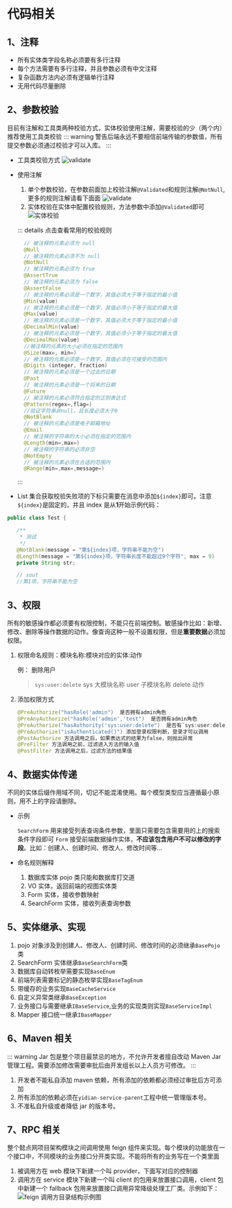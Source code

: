 # 代码相关

## 1、注释

- 所有实体类字段名称必须要有多行注释 <Badge text="强制" type="error"/>
- 每个方法需要有多行注释，并且参数必须有中文注释 <Badge text="强制" type="error"/>
- 复杂函数方法内必须有逻辑单行注释 <Badge text="强制" type="error"/>
- 无用代码尽量删除

## 2、参数校验

目前有注解和工具类两种校验方式，实体校验使用注解，需要校验的少（两个内）推荐使用工具类校验 ::: warning 警告后端永远不要相信前端传输的参数值，所有提交参数必须通过校验才可以入库。 :::

- 工具类校验方式 <img :src="$withBase('/img/java_validate.png')" alt="validate"/>

- 使用注解

  1. 单个参数校验，在参数前面加上校验注解`@Validated`和规则注解`@NotNull`, 更多的规则注解请看下面面 <img :src="$withBase('/img/z_validate.png')" alt="validate"/>
  2. 实体校验在实体中配置校验规则，方法参数中添加`@Validated`即可 <img :src="$withBase('/img/st_validate.png')" alt="实体校验"/>

  ::: details 点击查看常用的校验规则

  ```java
    // 被注释的元素必须为 null
    @Null
    // 被注释的元素必须不为 null
    @NotNull
    // 被注释的元素必须为 true
    @AssertTrue
    // 被注释的元素必须为 false
    @AssertFalse
    // 被注释的元素必须是一个数字，其值必须大于等于指定的最小值
    @Min(value)
    // 被注释的元素必须是一个数字，其值必须小于等于指定的最大值
    @Max(value)
    // 被注释的元素必须是一个数字，其值必须大于等于指定的最小值
    @DecimalMin(value)
    // 被注释的元素必须是一个数字，其值必须小于等于指定的最大值
    @DecimalMax(value)
    //被注释的元素的大小必须在指定的范围内
    @Size(max=, min=)
    // 被注释的元素必须是一个数字，其值必须在可接受的范围内
    @Digits (integer, fraction)
    // 被注释的元素必须是一个过去的日期
    @Past
    // 被注释的元素必须是一个将来的日期
    @Future
    // 被注释的元素必须符合指定的正则表达式
    @Pattern(regex=,flag=)
    //验证字符串非null，且长度必须大于0
    @NotBlank
    // 被注释的元素必须是电子邮箱地址
    @Email
    // 被注释的字符串的大小必须在指定的范围内
    @Length(min=,max=)
    // 被注释的字符串的必须非空
    @NotEmpty
    // 被注释的元素必须在合适的范围内
    @Range(min=,max=,message=)
  ```

  :::

- List 集合获取校验失败项的下标只需要在消息中添加`${index}`即可。注意`${index}`是固定的，并且 index 是从**1**开始示例代码：

```java
public class Test {

   /**
    * 测试
    */
   @NotBlank(message = "第${index}项，字符串不能为空")
   @Length(message = "第${index}项，字符串长度不能超过9个字符", max = 9)
   private String str;

   // sout
   //第1项，字符串不能为空
```

## 3、权限

所有的敏感操作都必须要有权限控制，不能只在前端控制。敏感操作比如：新增、修改、删除等操作数据的动作。像查询这种一般不设置权限，但是**重要数据**必须加权限。

1. 权限命名规则：模块名称:模块对应的实体:动作

   例： 删除用户

   > `sys:user:delete` sys 大模块名称 user 子模块名称 delete 动作

2. 添加权限方式
   ```java
   @PreAuthorize("hasRole('admin")  是否拥有admin角色
   @PreAnyAuthorize("hasRole('admin','test")  是否拥有admin角色
   @PreAuthorize("hasAuthority('sys:user:delete")  是否有`sys:user:delete`权限
   @PreAuthorize("isAuthenticated()") 添加登录权限判断，登录才可以调用
   @PostAuthorize 方法调用之后，如果表达式的结果为false，则抛出异常
   @PreFilter 方法调用之前，过滤进入方法的输入值
   @PostFilter 方法调用之后，过滤方法的结果值
   ```

## 4、数据实体传递

不同的实体后缀作用域不同，切记不能混淆使用。每个模型类型应当遵循最小原则，用不上的字段请删除。

- 示例

  `SearchForm` 用来接受列表查询条件参数，里面只需要包含需要用的上的搜索条件字段即可 `Form` 接受前端数据操作实体，**不应该包含用户不可以修改的字段**。比如：创建人、创建时间、修改人、修改时间等...

- 命名规则解释
  1. 数据库实体 pojo 类只能和数据库打交道
  2. VO 实体，返回前端的视图实体类
  3. Form 实体，接收参数映射
  4. SearchForm 实体，接收列表查询参数

## 5、实体继承、实现

1. pojo 对象涉及到创建人、修改人、创建时间、修改时间的必须继承`BasePojo`类
2. SearchForm 实体继承`BaseSearchForm`类
3. 数据库自动转枚举需要实现`BaseEnum`
4. 前端列表需要标记的静态枚举实现`BaseTagEnum`
5. 带缓存的业务实现`BaseCacheService`
6. 自定义异常类继承`BaseException`
7. 业务接口与需要继承`IBaseService`,业务的实现类则实现`BaseServiceImpl`
8. Mapper 接口统一继承`IBaseMapper`

## 6、Maven 相关

::: warning Jar 包是整个项目最禁忌的地方，不允许开发者擅自改动 Maven Jar 管理工程。需要添加修改需要审批后由开发组长以上人员方可修改。 :::

1. 开发者不能私自添加 maven 依赖，所有添加的依赖都必须经过审批后方可添加
2. 所有添加的依赖必须在`yidian-service-parent`工程中统一管理版本号。
3. 不准私自升级或者降低 jar 的版本号。

## 7、RPC 相关

整个懿点网项目架构模块之间调用使用 feign 组件来实现。每个模块的功能放在一个接口中，不同模块的业务接口分开类实现。不能将所有的业务写在一个类里面

1. 被调用方在 web 模块下新建一个叫 provider，下面写对应的控制器
2. 调用方在 service 模块下新建一个叫 client 的包用来放置接口调用，client 包中新建一个 fallback 包用来放置接口调用异常降级处理工厂类。示例如下： <img :src="$withBase('/img/feign.png')" alt="feign 调用方目录结构示例图"/>
